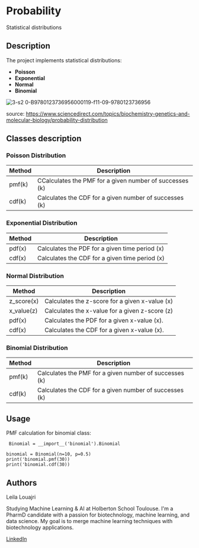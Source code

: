 

#  Probability
Statistical distributions



## Description

The project implements statistical distributions:
- **Poisson**
- **Exponential**
- **Normal**
- **Binomial**

  
![3-s2 0-B9780123736956000119-f11-09-9780123736956](https://github.com/user-attachments/assets/13fe8de6-8a74-430a-a751-28f544130b96)

source: https://www.sciencedirect.com/topics/biochemistry-genetics-and-molecular-biology/probability-distribution






## Classes description

### Poisson Distribution

| Method | Description 
--- | --- 
|pmf(k) | CCalculates the PMF for a given number of successes (k)
|cdf(k)| Calculates the CDF for a given number of successes (k)

### Exponential Distribution

| Method | Description 
--- | --- 
|pdf(x) | Calculates the PDF for a given time period (x)
|cdf(x)| Calculates the CDF for a given time period (x)

### Normal Distribution

| Method | Description 
--- | --- 
|z_score(x) | Calculates the z-score for a given x-value (x)
|x_value(z)| Calculates the x-value for a given z-score (z)
|pdf(x) | Calculates the PDF for a given x-value (x).
|cdf(x)| Calculates the CDF for a given x-value (x).


### Binomial Distribution

| Method | Description 
--- | --- 
|pmf(k) | Calculates the PMF for a given number of successes (k)
|cdf(k)| Calculates the CDF for a given number of successes (k)



## Usage

PMF calculation for binomial class:

     Binomial = __import__('binomial').Binomial

    binomial = Binomial(n=10, p=0.5)
    print('binomial.pmf(30))
    print('binomial.cdf(30))


## Authors

Leila Louajri

Studying Machine Learning & AI at Holberton School Toulouse. I'm a PharmD candidate with a passion for biotechnology, machine learning, and data science. My goal is to merge machine learning techniques with biotechnology applications.

[LinkedIn](https://www.linkedin.com/in/leila-louajri-4750aa211/)
